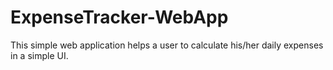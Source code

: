 # ExpenseTracker-WebApp
This simple web application helps a user to calculate his/her daily expenses in a simple UI. 

